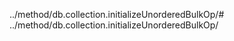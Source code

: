 ../method/db.collection.initializeUnorderedBulkOp/# ../method/db.collection.initializeUnorderedBulkOp/